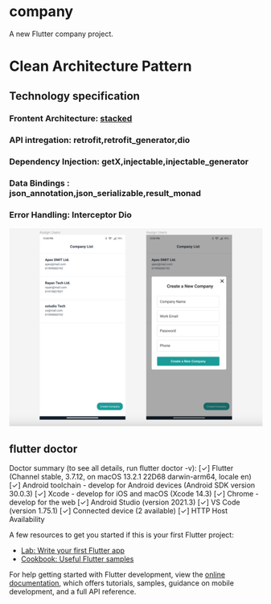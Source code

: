 # company

A new Flutter company project.

<h1> Clean Architecture Pattern</h1>
<div>
  <h2>Technology specification </br></h2>
  <h3>Frontent Architecture: <a href="https://stacked.filledstacks.com/docs/getting-started/startup-logic/">stacked</a></h3>
  <h3>API intregation: retrofit,retrofit_generator,dio</h3>
   <h3>Dependency Injection: getX,injectable,injectable_generator</h3>
   <h3>Data Bindings : json_annotation,json_serializable,result_monad</h3>
      <h3>Error Handling: Interceptor Dio</h3>
   
  </div>

![GamePlayVideo](thumnail.png)
<div>
  <h2>flutter doctor</h2>
Doctor summary (to see all details, run flutter doctor -v):
[✓] Flutter (Channel stable, 3.7.12, on macOS 13.2.1 22D68 darwin-arm64, locale en)
[✓] Android toolchain - develop for Android devices (Android SDK version 30.0.3)
[✓] Xcode - develop for iOS and macOS (Xcode 14.3)
[✓] Chrome - develop for the web
[✓] Android Studio (version 2021.3)
[✓] VS Code (version 1.75.1)
[✓] Connected device (2 available)
[✓] HTTP Host Availability
</div>

A few resources to get you started if this is your first Flutter project:

- [Lab: Write your first Flutter app](https://docs.flutter.dev/get-started/codelab)
- [Cookbook: Useful Flutter samples](https://docs.flutter.dev/cookbook)

For help getting started with Flutter development, view the
[online documentation](https://docs.flutter.dev/), which offers tutorials,
samples, guidance on mobile development, and a full API reference.
